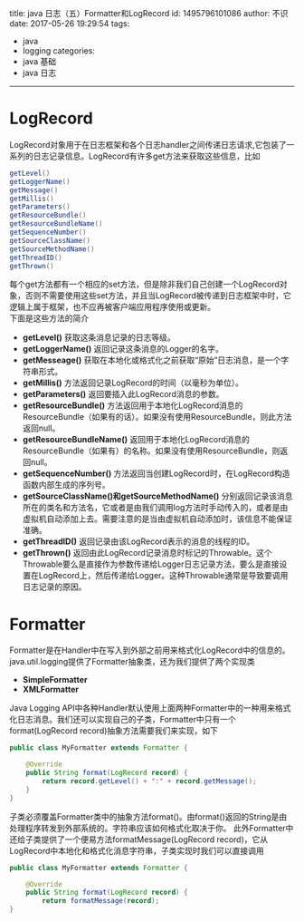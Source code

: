 title: java 日志（五）Formatter和LogRecord
id: 1495796101086
author: 不识
date: 2017-05-26 19:29:54
tags:
  - java
  - logging
categories:
  - java 基础
  - java 日志
---
# LogRecord

LogRecord对象用于在日志框架和各个日志handler之间传递日志请求,它包装了一系列的日志记录信息。LogRecord有许多get方法来获取这些信息，比如

```java
getLevel()
getLoggerName()
getMessage()
getMillis()
getParameters()
getResourceBundle()
getResourceBundleName()
getSequenceNumber()
getSourceClassName()
getSourceMethodName()
getThreadID()
getThrown()
```
<!-- more -->
每个get方法都有一个相应的set方法，但是除非我们自己创建一个LogRecord对象，否则不需要使用这些set方法，并且当LogRecord被传递到日志框架中时，它逻辑上属于框架，也不应再被客户端应用程序使用或更新。  
下面是这些方法的简介
- **getLevel()**  获取这条消息记录的日志等级。  
- **getLoggerName()** 返回记录这条消息的Logger的名字。
- **getMesseage()**  获取在本地化或格式化之前获取“原始”日志消息，是一个字符串形式。  
- **getMillis()**  方法返回记录LogRecord的时间（以毫秒为单位）。
- **getParameters()**  返回要插入此LogRecord消息的参数。
- **getResourceBundle()**  方法返回用于本地化LogRecord消息的ResourceBundle（如果有的话）。如果没有使用ResourceBundle，则此方法返回null。 
- **getResourceBundleName()**  返回用于本地化LogRecord消息的ResourceBundle（如果有）的名称。如果没有使用ResourceBundle，则返回null。
- **getSequenceNumber()**  方法返回当创建LogRecord时，在LogRecord构造函数内部生成的序列号。
- **getSourceClassName()**和**getSourceMethodName()**  分别返回记录该消息所在的类名和方法名，它或者是由我们调用log方法时手动传入的，或者是由虚拟机自动添加上去。需要注意的是当由虚拟机自动添加时，该信息不能保证准确。
- **getThreadID()** 返回记录由该LogRecord表示的消息的线程的ID。
- **getThrown()** 返回由此LogRecord记录消息时标记的Throwable。这个Throwable要么是直接作为参数传递给Logger日志记录方法，要么是直接设置在LogRecord上，然后传递给Logger。这种Throwable通常是导致要调用日志记录的原因。

# Formatter
Formatter是在Handler中在写入到外部之前用来格式化LogRecord中的信息的。
java.util.logging提供了Formatter抽象类，还为我们提供了两个实现类
- **SimpleFormatter**
- **XMLFormatter**

Java Logging API中各种Handler默认使用上面两种Formatter中的一种用来格式化日志消息。我们还可以实现自己的子类，Formatter中只有一个format(LogRecord record)抽象方法需要我们来实现，如下
```java
public class MyFormatter extends Formatter {

    @Override
    public String format(LogRecord record) {
        return record.getLevel() + ":" + record.getMessage();
    }
}
```
子类必须覆盖Formatter类中的抽象方法format()。由format()返回的String是由处理程序转发到外部系统的。字符串应该如何格式化取决于你。
此外Formatter中还给子类提供了一个便易方法formatMessage(LogRecord record)，它从LogRecord中本地化和格式化消息字符串，子类实现时我们可以直接调用
```java
public class MyFormatter extends Formatter {

    @Override
    public String format(LogRecord record) {
		return formatMessage(record);
}
```